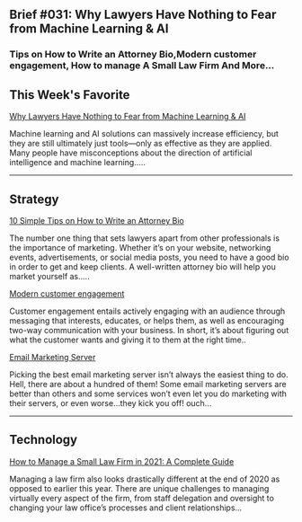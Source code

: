 
## Brief #031: Why Lawyers Have Nothing to Fear from Machine Learning & AI 

###  Tips on How to Write an Attorney Bio,Modern customer engagement, How to manage A Small Law Firm And More...

## This Week's Favorite

[Why Lawyers Have Nothing to Fear from Machine Learning & AI ](https://effortlesslegal.com/blog/artificial-intelligence-and-lawyers/) 

Machine learning and AI solutions can massively increase efficiency, but they are still ultimately just tools—only as effective as they are applied. Many people have misconceptions about the direction of artificial intelligence and machine learning.....

----

## Strategy

[10 Simple Tips on How to Write an Attorney Bio](https://www.reddit.com/r/LawFirmMarketing/comments/pt8to1/10_simple_tips_on_how_to_write_an_attorney_bio/)

The number one thing that sets lawyers apart from other professionals is the importance of marketing. Whether it’s on your website, networking events, advertisements, or social media posts, you need to have a good bio in order to get and keep clients. A well-written attorney bio will help you market yourself as.....

[Modern customer engagement](https://www.techcityng.com/modern-customer-engagement-keeping-up-with-gen-y-and-z/)

Customer engagement entails actively engaging with an audience through messaging that interests, educates, or helps them, as well as encouraging two-way communication with your business. In short, it’s about figuring out what the customer wants and giving it to them at the right time..

[Email Marketing Server](https://emailhacking.net/posts/email-marketing-server/)

Picking the best email marketing server isn’t always the easiest thing to do. Hell, there are about a hundred of them! Some email marketing servers are better than others and some services won’t even let you do marketing with their servers, or even worse&mldr;they kick you off! ouch...


----

## Technology

[How to Manage a Small Law Firm in 2021: A Complete Guide](https://www.clio.com/blog/how-to-manage-small-law-firm/)

Managing a law firm also looks drastically different at the end of 2020 as opposed to earlier this year. There are unique challenges to managing virtually every aspect of the firm, from staff delegation and oversight to changing your law office’s processes and client relationships... 





